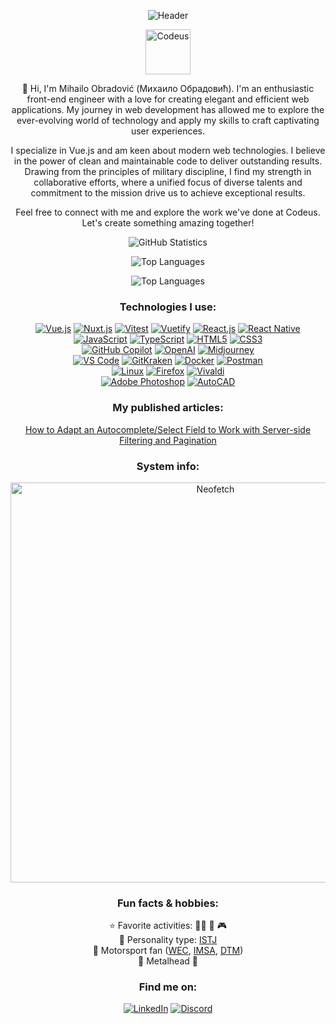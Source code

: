 <p align="center"><img src="https://i.imgur.com/UdBaPev.gif" alt="Header"></p>

<p align="center"><a href="https://codeus.me" target="_blank"><img src="https://codeus.me/img/codeus_logo.png" alt="Codeus" height="72"></a></p>

<p align="center">
  👋 Hi, I'm Mihailo Obradović (Михаило Обрадовић). I'm an enthusiastic front-end engineer with a love for creating elegant and efficient web applications. My journey in web development has allowed me to explore the ever-evolving world of technology and apply my skills to craft captivating user experiences.
</p>

<p align="center">
  I specialize in Vue.js and am keen about modern web technologies. I believe in the power of clean and maintainable code to deliver outstanding results. Drawing from the principles of military discipline, I find my strength in collaborative efforts, where a unified focus of diverse talents and commitment to the mission drive us to achieve exceptional results.
</p>

<p align="center">
  Feel free to connect with me and explore the work we've done at Codeus. Let's create something amazing together!
</p>

<p align="center">
    <img src="https://github-readme-stats.vercel.app/api?username=mihailo-obradovic&show_icons=true&show=reviews,discussions_started,discussions_answered,prs_merged,prs_merged_percentage&theme=tokyonight&border_radius=0&title_color=4fc8f4&text_color=3584c5&icon_color=4fc8f4&border_color=ffffff&card_width=600" alt="GitHub Statistics">
</p>

<p align="center">
   <img src="https://github-readme-stats.vercel.app/api/top-langs/?username=mihailo-obradovic&show_icons=true&theme=tokyonight&border_radius=0&title_color=4fc8f4&text_color=3584c5&icon_color=4fc8f4&border_color=ffffff&card_width=600" alt="Top Languages">
</p>

<p align="center">
   <img src="https://github-profile-trophy.vercel.app/?username=mihailo-obradovic&theme=tokyonight&column=4&margin-w=4&margin-h=4" alt="Top Languages">
</p>

<h3 align="center">Technologies I use:</h3>
<div align="center">
  <a href="https://vuejs.org/"><img src="https://img.shields.io/badge/Vue.js-4FC08D?style=for-the-badge&logo=vue.js&border_radius=16&logoColor=white" alt="Vue.js"></a>
  <a href="https://nuxt.com/"><img src="https://img.shields.io/badge/Nuxt.js-00C58E?style=for-the-badge&logo=nuxt.js&border_radius=16&logoColor=white" alt="Nuxt.js"></a>
  <a href="https://vitest.dev/"><img src="https://img.shields.io/badge/Vitest-005CFF?style=for-the-badge&logo=vitest&border_radius=16&logoColor=white" alt="Vitest"></a>
  <a href="https://vuetifyjs.com/en/" target="_blank"><img src="https://img.shields.io/badge/Vuetify-1867C0?style=for-the-badge&logo=vuetify&border_radius=16&logoColor=white" alt="Vuetify"></a>
  <a href="https://react.dev/"><img src="https://img.shields.io/badge/React.js-61DAFB?style=for-the-badge&logo=react&border_radius=16&logoColor=black" alt="React.js"></a>
  <a href="https://reactnative.dev/"><img src="https://img.shields.io/badge/React_Native-61DAFB?style=for-the-badge&logo=react&border_radius=16&logoColor=black" alt="React Native"></a>
</div>

<div align="center">
  <a href="https://www.w3schools.com/Js/"><img src="https://img.shields.io/badge/JavaScript-F7DF1E?style=for-the-badge&logo=javascript&border_radius=16&logoColor=black" alt="JavaScript"></a>
  <a href="https://www.w3schools.com/typescript/"><img src="https://img.shields.io/badge/TypeScript-007ACC?style=for-the-badge&logo=typescript&border_radius=16&logoColor=white" alt="TypeScript"></a>
  <a href="https://www.w3schools.com/html/"><img src="https://img.shields.io/badge/HTML5-E34F26?style=for-the-badge&logo=html5&border_radius=16&logoColor=white" alt="HTML5"></a>
  <a href="https://www.w3schools.com/Css/"><img src="https://img.shields.io/badge/CSS3-1572B6?style=for-the-badge&logo=css3&border_radius=16&logoColor=white" alt="CSS3"></a>
</div>

<div align="center">
  <a href="https://copilot.github.com/"><img src="https://img.shields.io/badge/GitHub_Copilot-000000?style=for-the-badge&logo=github&border_radius=16&logoColor=white" alt="GitHub Copilot"></a>
  <a href="https://openai.com/"><img src="https://img.shields.io/badge/OpenAI-e5f1ff?style=for-the-badge&logo=openai&border_radius=16&logoColor=black" alt="OpenAI"></a>
  <a href="https://www.midjourney.com"><img src="https://img.shields.io/badge/Midjourney-060522?style=for-the-badge&logo=sails.js&border_radius=16&logoColor=white" alt="Midjourney"></a>
</div>

<div align="center">
  <a href="https://code.visualstudio.com/"><img src="https://img.shields.io/badge/VS_Code-007ACC?style=for-the-badge&logo=visual-studio-code&border_radius=16&logoColor=white" alt="VS Code"></a>
  <a href="https://www.gitkraken.com/"><img src="https://img.shields.io/badge/GitKraken-179287?style=for-the-badge&logo=gitkraken&border_radius=16&logoColor=white" alt="GitKraken"></a>
  <a href="https://www.docker.com/"><img src="https://img.shields.io/badge/Docker-2496ED?style=for-the-badge&logo=docker&border_radius=16&logoColor=white" alt="Docker"></a>
  <a href="https://www.postman.com/"><img src="https://img.shields.io/badge/Postman-FF6C37?style=for-the-badge&logo=postman&border_radius=16&logoColor=white" alt="Postman"></a>
</div>

<div align="center">
  <a href="https://www.linux.org/"><img src="https://img.shields.io/badge/Linux-FCC624?style=for-the-badge&logo=linux&border_radius=16&logoColor=black" alt="Linux"></a>
  <a href="https://www.mozilla.org/en-US/firefox/new/"><img src="https://img.shields.io/badge/Firefox-FF7139?style=for-the-badge&logo=firefox-browser&border_radius=16&logoColor=white" alt="Firefox"></a>
  <a href="https://vivaldi.com/"><img src="https://img.shields.io/badge/Vivaldi-EF3939?style=for-the-badge&logo=vivaldi&border_radius=16&logoColor=white" alt="Vivaldi"></a>
</div>
  
<div align="center">
  <a href="https://www.adobe.com/products/photoshop.html"><img src="https://img.shields.io/badge/Adobe_Photoshop-31A8FF?style=for-the-badge&logo=adobe-photoshop&border_radius=16&logoColor=white" alt="Adobe Photoshop"></a>
  <a href="https://www.autodesk.com/products/autocad/"><img src="https://img.shields.io/badge/AutoCAD-CA3435?style=for-the-badge&logo=autodesk&border_radius=16&logoColor=white" alt="AutoCAD"></a>
</div>

<h3 align="center">My published articles:</h3>
<div align="center">
  <a href="https://dev.to/mihailo/how-to-adapt-an-autocompleteselect-field-to-work-with-server-side-filtering-and-pagination-55hm">How to Adapt an Autocomplete/Select Field to Work with Server-side Filtering and Pagination</a>
</div>

<h3 align="center">System info:</h3>

<p align="center"><img src="https://i.imgur.com/Gz4bCY5.png" alt="Neofetch" width="640"></p>

<h3 align="center">Fun facts & hobbies:</h3>
<div align="center">
  ⭐ Favorite activities: 🏋️‍♂️ 📖 🎮
</div>
<div align="center">
  🧠 Personality type: <a href="https://www.16personalities.com/istj-personality">ISTJ</a>
</div>
<div align="center">
  🏁 Motorsport fan (<a href="https://www.fiawec.com/">WEC</a>, <a href="https://www.imsa.com/">IMSA</a>, <a href="https://www.dtm.com/en">DTM</a>)
</div>
<div align="center">
  🤘 Metalhead 🤘
</div>

<h3 align="center">Find me on:</h3>
<div align="center">
  <a href="https://www.linkedin.com/in/mihailo-obradovic/"><img src="https://img.shields.io/badge/LinkedIn-0077B5?style=for-the-badge&logo=linkedin&border_radius=16&logoColor=white" alt="LinkedIn"></a>
  <a href="https://www.discord.com/users/Aileron256"><img src="https://img.shields.io/badge/Discord-7289DA?style=for-the-badge&logo=discord&border_radius=16&logoColor=white" alt="Discord"></a>
</div>
